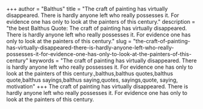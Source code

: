 +++
author = "Balthus"
title = "The craft of painting has virtually disappeared. There is hardly anyone left who really possesses it. For evidence one has only to look at the painters of this century."
description = "the best Balthus Quote: The craft of painting has virtually disappeared. There is hardly anyone left who really possesses it. For evidence one has only to look at the painters of this century."
slug = "the-craft-of-painting-has-virtually-disappeared-there-is-hardly-anyone-left-who-really-possesses-it-for-evidence-one-has-only-to-look-at-the-painters-of-this-century"
keywords = "The craft of painting has virtually disappeared. There is hardly anyone left who really possesses it. For evidence one has only to look at the painters of this century.,balthus,balthus quotes,balthus quote,balthus sayings,balthus saying,quotes, sayings,quote, saying, motivation"
+++
The craft of painting has virtually disappeared. There is hardly anyone left who really possesses it. For evidence one has only to look at the painters of this century.
